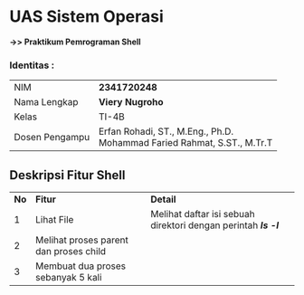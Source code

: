 # UAS Sistem Operasi
**->> Praktikum Pemrograman Shell**

### Identitas :

|  |  |
|--|--|
| NIM | **2341720248** |
| Nama Lengkap | **Viery Nugroho** |
| Kelas | TI-4B |
| Dosen Pengampu | Erfan Rohadi, ST., M.Eng., Ph.D. <br> Mohammad Faried Rahmat, S.ST., M.Tr.T|

## Deskripsi Fitur Shell

|  |  |  |
|--|--|--|
|**No**| **Fitur** | **Detail** |
| 1 | Lihat File | Melihat daftar isi sebuah direktori dengan perintah ***ls -l*** |
| 2 | Melihat proses parent dan proses child |
| 3 | Membuat dua proses sebanyak 5 kali
